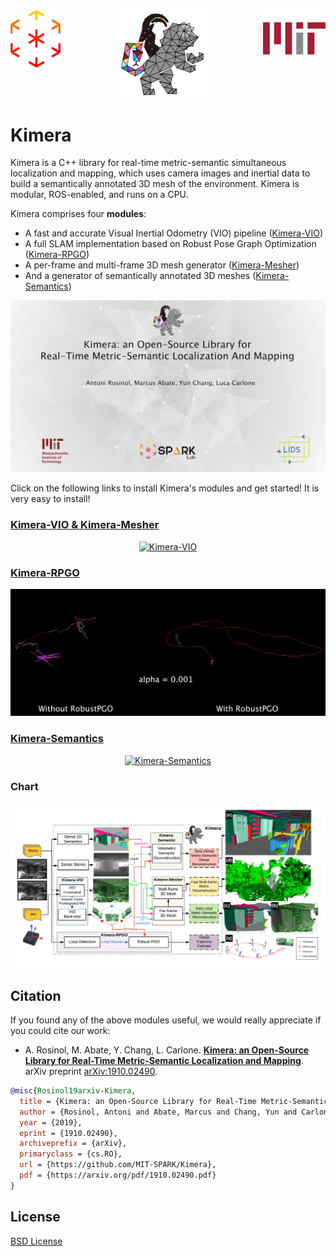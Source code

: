 <div align="center">
  <a href="http://mit.edu/sparklab/">
    <img align="left" src="docs/media/sparklab_logo.png" width="80" alt="sparklab">
  </a>
  <a href="https://www.mit.edu/~arosinol/">
    <img align="center" src="docs/media/kimeravio_logo.png" width="150" alt="kimera">
  </a>
  <a href="https://mit.edu">
    <img align="right" src="docs/media/mit.png" width="100" alt="mit">
  </a>
</div>

# Kimera

Kimera is a C++ library for real-time metric-semantic simultaneous localization and mapping, which uses camera images and inertial data to build a semantically annotated 3D mesh of the environment. Kimera is modular, ROS-enabled, and runs on a CPU.

Kimera comprises four **modules**:
- A fast and accurate Visual Inertial Odometry (VIO) pipeline ([Kimera-VIO](https://github.com/MIT-SPARK/Kimera-VIO))
- A full SLAM implementation based on Robust Pose Graph Optimization ([Kimera-RPGO](https://github.com/MIT-SPARK/Kimera-RPGO))
- A per-frame and multi-frame 3D mesh generator ([Kimera-Mesher](https://github.com/MIT-SPARK/Kimera-VIO))
- And a generator of semantically annotated 3D meshes ([Kimera-Semantics](https://github.com/MIT-SPARK/Kimera-Semantics))

<p align="center">
    <a href="https://www.youtube.com/watch?v=-5XxXRABXJs">
    <img src="docs/media/kimera_thumbnail.png" alt="Kimera">
    </a>
</p>

Click on the following links to install Kimera's modules and get started! It is very easy to install!

### [Kimera-VIO & Kimera-Mesher](https://github.com/MIT-SPARK/Kimera-VIO)

<div align="center">
    <a href="https://github.com/MIT-SPARK/Kimera-VIO">
      <img src="docs/media/kimeravio_ROS_mesh.gif" alt="Kimera-VIO">
   </a>
</div>

### [Kimera-RPGO](https://github.com/MIT-SPARK/Kimera-RPGO)

<div align="center">
  <a href="https://github.com/MIT-SPARK/Kimera-RPGO">
    <img src="docs/media/RPGO.png" width="700" alt="Kimera-RPGO">
  </a>
</div>

### [Kimera-Semantics](https://github.com/MIT-SPARK/Kimera-Semantics)

<div align="center">
  <a href="https://github.com/MIT-SPARK/Kimera-Semantics">
    <img src="docs/media/kimera_semantics.gif" alt="Kimera-Semantics">
  </a>
</div>

### Chart

![overall_chart](./docs/media/kimera_chart_23.jpeg)

## Citation
If you found any of the above modules useful, we would really appreciate if you could cite our work:

 - A. Rosinol, M. Abate, Y. Chang, L. Carlone. [**Kimera: an Open-Source Library for Real-Time Metric-Semantic Localization and Mapping**](https://arxiv.org/abs/1910.02490). arXiv preprint [arXiv:1910.02490](https://arxiv.org/abs/1910.02490).
 ```bibtex
 @misc{Rosinol19arxiv-Kimera,
   title = {Kimera: an Open-Source Library for Real-Time Metric-Semantic Localization and Mapping},
   author = {Rosinol, Antoni and Abate, Marcus and Chang, Yun and Carlone, Luca},
   year = {2019},
   eprint = {1910.02490},
   archiveprefix = {arXiv},
   primaryclass = {cs.RO},
   url = {https://github.com/MIT-SPARK/Kimera},
   pdf = {https://arxiv.org/pdf/1910.02490.pdf}
 }
```

## License

[BSD License](LICENSE.BSD)
